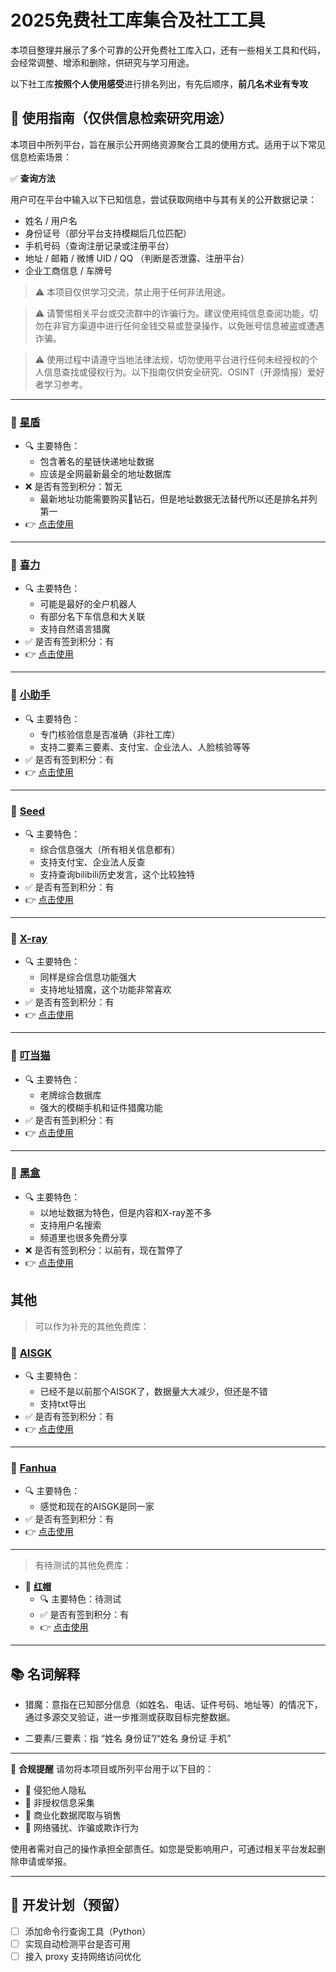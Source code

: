 # 2025免费社工库集合及社工工具

本项目整理并展示了多个可靠的公开免费社工库入口，还有一些相关工具和代码，会经常调整、增添和删除，供研究与学习用途。

以下社工库**按照个人使用感受**进行排名列出，有先后顺序，**前几名术业有专攻**

## 🧭 使用指南（仅供信息检索研究用途）
本项目中所列平台，旨在展示公开网络资源聚合工具的使用方式。适用于以下常见信息检索场景：

✅ **查询方法**

用户可在平台中输入以下已知信息，尝试获取网络中与其有关的公开数据记录：
- 姓名 / 用户名
- 身份证号（部分平台支持模糊后几位匹配）
- 手机号码（查询注册记录或注册平台）
- 地址 / 邮箱 / 微博 UID / QQ （判断是否泄露、注册平台）
- 企业工商信息 / 车牌号

> ⚠️ 本项目仅供学习交流，禁止用于任何非法用途。

> ⚠️ 请警惕相关平台或交流群中的诈骗行为。建议使用纯信息查阅功能，切勿在非官方渠道中进行任何金钱交易或登录操作，以免账号信息被盗或遭遇诈骗。

> ⚠️ 使用过程中请遵守当地法律法规，切勿使用平台进行任何未经授权的个人信息查找或侵权行为。以下指南仅供安全研究、OSINT（开源情报）爱好者学习参考。

---

### 🌟 [星盾](https://t.me/XingDun6Bot?start=eAzPiQM)
- 🔍 主要特色：
  - 包含著名的星链快递地址数据
  - 应该是全网最新最全的地址数据库
- ❌ 是否有签到积分：暂无
  - 最新地址功能需要购买💎钻石，但是地址数据无法替代所以还是排名并列第一
- 👉 [点击使用](https://t.me/XingDun6Bot?start=eAzPiQM)

---

### 🌟 [喜力](https://t.me/xilisgk_bot?start=wb5DSPwZK0yQBHi)
- 🔍 主要特色：
  - 可能是最好的全户机器人
  - 有部分名下车信息和大关联
  - 支持自然语言猎魔
- ✅ 是否有签到积分：有
- 👉 [点击使用](https://t.me/xilisgk_bot?start=wb5DSPwZK0yQBHi)

---

### 🌟 [小助手](https://t.me/youxs520_bot?start=2cjkLHF6Duac)
- 🔍 主要特色：
  - 专门核验信息是否准确（非社工库）
  - 支持二要素三要素、支付宝、企业法人、人脸核验等等
- ✅ 是否有签到积分：有
- 👉 [点击使用](https://t.me/youxs520_bot?start=2cjkLHF6Duac)

---

### 🌟 [Seed](https://t.me/SeedSGKBOT?start=u7qbdy6ir)
- 🔍 主要特色：
  - 综合信息强大（所有相关信息都有）
  - 支持支付宝、企业法人反查
  - 支持查询bilibili历史发言，这个比较独特
- ✅ 是否有签到积分：有
- 👉 [点击使用](https://t.me/SeedSGKBOT?start=u7qbdy6ir)

---

### 🌟 [X-ray](https://t.me/Zonesgk_bot?start=XYUXQYUUAU)
- 🔍 主要特色：
  - 同样是综合信息功能强大
  - 支持地址猎魔，这个功能非常喜欢
- ✅ 是否有签到积分：有
- 👉 [点击使用](https://t.me/Zonesgk_bot?start=XYUXQYUUAU)

---

### 🌟 [叮当猫](https://t.me/DingDangCats_Bot?start=f2d37da17d2eabe2)
- 🔍 主要特色：
  - 老牌综合数据库
  - 强大的模糊手机和证件猎魔功能
- ✅ 是否有签到积分：有
- 👉 [点击使用](https://t.me/DingDangCats_Bot?start=f2d37da17d2eabe2)

---

### 🌟 [黑盒](https://t.me/BOXsgkbot?start=tmme4LO)
- 🔍 主要特色：
  - 以地址数据为特色，但是内容和X-ray差不多
  - 支持用户名搜索
  - 频道里也很多免费分享
- ❌ 是否有签到积分：以前有，现在暂停了
- 👉 [点击使用](https://t.me/BOXsgkbot?start=tmme4LO)

## 其他

> 可以作为补充的其他免费库：

### 🌟 [AISGK](https://t.me/AI_SGKBOT?start=AISGK_ZLNMQBKI)
- 🔍 主要特色：
  - 已经不是以前那个AISGK了，数据量大大减少，但还是不错
  - 支持txt导出
- ✅ 是否有签到积分：有
- 👉 [点击使用](https://t.me/AI_SGKBOT?start=AISGK_ZLNMQBKI)

---

### 🌟 [Fanhua](https://t.me/FanHuaSGK_bot?start=FanHua_UQSIHGMK)
- 🔍 主要特色：
  - 感觉和现在的AISGK是同一家
- ✅ 是否有签到积分：有
- 👉 [点击使用](https://t.me/FanHuaSGK_bot?start=FanHua_UQSIHGMK)

---

> 有待测试的其他免费库：
- 🌟 [**红帽**](https://t.me/Redhatsgk_bot?start=iU5juNDIz)
  - 🔍 主要特色：待测试
  - ✅ 是否有签到积分：有
  - 👉 [点击使用](https://t.me/Redhatsgk_bot?start=iU5juNDIz)


---
## 📚 名词解释

- 猎魔：意指在已知部分信息（如姓名、电话、证件号码、地址等）的情况下，通过多源交叉验证，进一步推测或获取目标完整数据。

- 二要素/三要素：指 “姓名 身份证”/“姓名 身份证 手机”

---

🚧 **合规提醒**
请勿将本项目或所列平台用于以下目的：
- 🚫 侵犯他人隐私
- 🚫 非授权信息采集
- 🚫 商业化数据爬取与销售
- 🚫 网络骚扰、诈骗或欺诈行为

使用者需对自己的操作承担全部责任。如您是受影响用户，可通过相关平台发起删除申请或举报。

---

## 🔧 开发计划（预留）

- [ ] 添加命令行查询工具（Python）
- [ ] 实现自动检测平台是否可用
- [ ] 接入 proxy 支持网络访问优化

